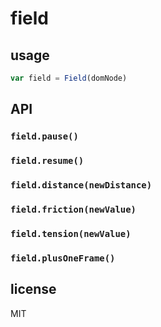 field
=====

## usage

```js
var field = Field(domNode)  
```

## API

### `field.pause()`
### `field.resume()`
### `field.distance(newDistance)`
### `field.friction(newValue)`
### `field.tension(newValue)`
### `field.plusOneFrame()`

## license

MIT
